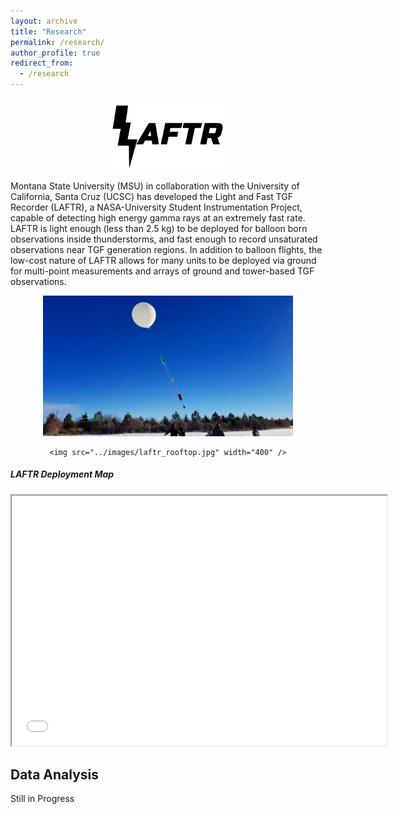 ```yaml
---
layout: archive
title: "Research"
permalink: /research/
author_profile: true
redirect_from:
  - /research
---
```



<div style="text-align:center">
    <img src = "../images/LAFTR_logo.png" width = "200" />      
</div>

Montana State University (MSU) in collaboration with the University of California, Santa Cruz (UCSC) has developed the Light and Fast TGF Recorder (LAFTR), a NASA-University Student Instrumentation Project, capable of detecting high energy gamma rays at an extremely fast rate. LAFTR is light enough (less than 2.5 kg) to be deployed for balloon born observations inside thunderstorms, and fast enough to record unsaturated observations near TGF generation regions. In addition to balloon flights, the low-cost nature of LAFTR allows for many units to be deployed via ground for multi-point measurements and arrays of ground and tower-based TGF observations.

<div style="text-align:center">
    <img src="../images/laftr_balloon1.jpg" width="400" />  
 
    <img src="../images/laftr_rooftop.jpg" width="400" />
    
</div>



##### LAFTR Deployment Map
<div style="text-align:center">
<iframe src="../files/m_2.html" name="LAFTR map" height="400" width="600">You need a Frames Capable browser to view this content.</iframe>  
</div>



<!--
<div class="row">
  <div class="column">
    <img src="../images/LAFTR_logo.png" alt="Snow" style="width:30%">
  </div>
  <div class="column">
    <img src="../images/laftr_balloon1.jpg" alt="Forest" style="width:30%">
  </div>
  <div class="column">
    <img src="../images/laftr_rooftop.jpg" alt="Mountains" style="width:30%">
  </div>
</div>
-->
## Data Analysis
Still in Progress

<script type='text/javascript' src='https://10az.online.tableau.com/javascripts/api/viz_v1.js'></script><div class='tableauPlaceholder' style='width: 1440px; height: 696px;'><object class='tableauViz' width='1440' height='696' style='display:none;'><param name='host_url' value='https%3A%2F%2F10az.online.tableau.com%2F' /> <param name='embed_code_version' value='3' /> <param name='site_root' value='&#47;t&#47;reyannlarkey' /><param name='name' value='MEP_Analysis&#47;LocationDashboard' /><param name='tabs' value='yes' /><param name='toolbar' value='yes' /><param name='showAppBanner' value='false' /></object></div>


<!--
<div style="text-align:center"><img src="../images/map.gif"  style="width: 500px;"/></div>


### Test Interactive Plot
<iframe src="../files/flowers.html"
    sandbox="allow-same-origin allow-scripts"
    width="100%"
    height="600"
    scrolling="yes"
    seamless="seamless"
    frameborder="0">
</iframe>

## Research Interests
<div style="text-align:center"><img src="../images/map.gif"  style="width: 500px;"/></div>
-->
